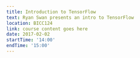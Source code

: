 ```yaml
---
title: Introduction to TensorFlow
text: Ryan Swan presents an intro to TensorFlow
location: BICC124
link: course content goes here
date: 2017-02-02
startTime: '14:00'
endTime: '15:00'
---
```

